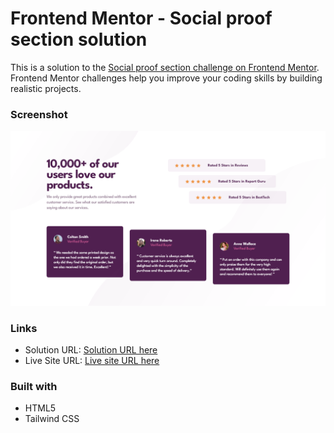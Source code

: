 # Frontend Mentor - Social proof section solution

This is a solution to the [Social proof section challenge on Frontend Mentor](https://www.frontendmentor.io/challenges/social-proof-section-6e0qTv_bA). Frontend Mentor challenges help you improve your coding skills by building realistic projects.

### Screenshot

![](./images/Screenshot.png)

### Links

- Solution URL: [Solution URL here](https://github.com/NDK1195/profile-card-component)
- Live Site URL: [Live site URL here](https://ndk1195.github.io/profile-card-component/)

### Built with

- HTML5
- Tailwind CSS
